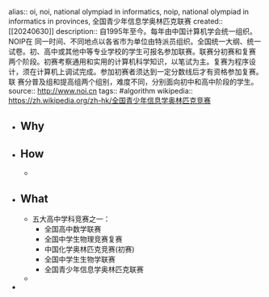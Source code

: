 alias:: oi, noi, national olympiad in informatics, noip, national olympiad in informatics in provinces, 全国青少年信息学奥林匹克联赛
created:: [[20240630]]
description:: 自1995年至今。每年由中国计算机学会统一组织。 NOIP在 同一时间、不同地点以各省市为单位由特派员组织。全国统一大纲、统一试卷。初、高中或其他中等专业学校的学生可报名参加联赛。联赛分初赛和复赛 两个阶段。初赛考察通用和实用的计算机科学知识，以笔试为主。复赛为程序设计，须在计算机上调试完成。参加初赛者须达到一定分数线后才有资格参加复赛。联 赛分普及组和提高组两个组别，难度不同，分别面向初中和高中阶段的学生。
source:: http://www.noi.cn
tags:: #algorithm 
wikipedia:: https://zh.wikipedia.org/zh-hk/全国青少年信息学奥林匹克竞赛

- ## Why
- ## How
  -
- ## What
  - 五大高中学科竞赛之一：
    - 全国高中数学联赛
    - 全国中学生物理竞赛复赛
    - 中国化学奥林匹克竞赛(初赛)
    - 全国中学生生物学联赛
    - 全国青少年信息学奥林匹克联赛
  -
-